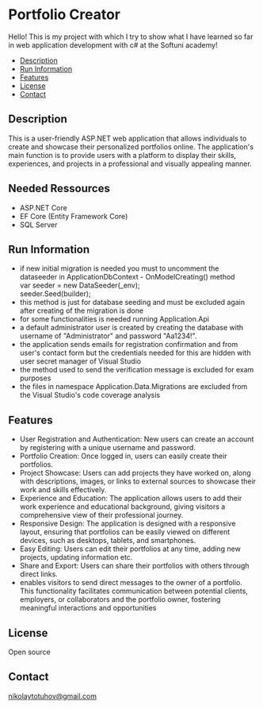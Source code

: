 # Portfolio Creator

Hello!
This is my project with which I try to show what I have learned so far in web application development with c# at the Softuni academy!

- [Description](#description)
- [Run Information](#runinformation)
- [Features](#features)
- [License](#license)
- [Contact](#contact)


## Description
This is a user-friendly ASP.NET web application that allows individuals to create and showcase their personalized portfolios online. The application's main function is to provide users with a platform to display their skills, experiences, and projects in a professional and visually appealing manner.

## Needed Ressources
- ASP.NET Core
- EF Core (Entity Framework Core)
- SQL Server

## Run Information
- if new initial migration is needed you must to uncomment the dataseeder in ApplicationDbContext - OnModelCreating() method <br />
var seeder = new DataSeeder(_env); <br />
seeder.Seed(builder);
- this method is just for database seeding and must be excluded again after creating of the migration is done
- for some functionalities is needed running Application.Api
- a default administrator user is created by creating the database with username of "Administrator" and password "Aa1234!".
- the application sends emails for registration confirmation and from user's contact form but the credentials needed for this are hidden with user secret manager of Visual Studio
- the method used to send the verification message is excluded for exam purposes
- the files in namespace Application.Data.Migrations are excluded from the Visual Studio's code coverage analysis
  
## Features
- User Registration and Authentication: New users can create an account by registering with a unique username and password.
- Portfolio Creation: Once logged in, users can easily create their portfolios.
- Project Showcase: Users can add projects they have worked on, along with descriptions, images, or links to external sources to showcase their work and skills effectively.
- Experience and Education: The application allows users to add their work experience and educational background, giving visitors a comprehensive view of their professional journey.
- Responsive Design: The application is designed with a responsive layout, ensuring that portfolios can be easily viewed on different devices, such as desktops, tablets, and smartphones.
- Easy Editing: Users can edit their portfolios at any time, adding new projects, updating information etc.
- Share and Export: Users can share their portfolios with others through direct links.
- enables visitors to send direct messages to the owner of a portfolio. This functionality facilitates communication between potential clients, employers, or collaborators and the portfolio owner, fostering meaningful interactions and opportunities

## License
Open source

## Contact
nikolaytotuhov@gmail.com
